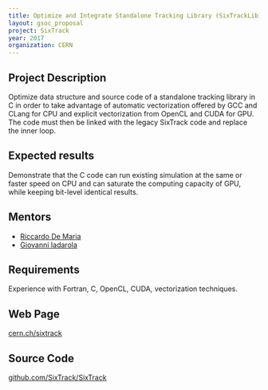 ```yaml
---
title: Optimize and Integrate Standalone Tracking Library (SixTrackLib)
layout: gsoc_proposal
project: SixTrack
year: 2017
organization: CERN
---
```


## Project Description
Optimize data structure and source code of a standalone tracking library in C
in order to take advantage of automatic vectorization offered by GCC and CLang
for CPU and explicit vectorization from OpenCL and CUDA for GPU. The code must
then be linked with the legacy SixTrack code and replace the inner loop.

## Expected results 
Demonstrate that the C code can run existing simulation at the same or faster
speed on CPU and can saturate the computing capacity of GPU, while keeping
bit-level identical results.

## Mentors

  * [Riccardo De Maria](mailto:Riccardo.De.Maria@cern.ch)
  * [Giovanni Iadarola](mailto:giovanni.iadarola@cern.ch)

## Requirements
Experience with Fortran, C, OpenCL, CUDA, vectorization techniques.

## Web Page
[cern.ch/sixtrack](http://cern.ch/sixtrack)

## Source Code 
[github.com/SixTrack/SixTrack](http://github.com/SixTrack/SixTrack)
